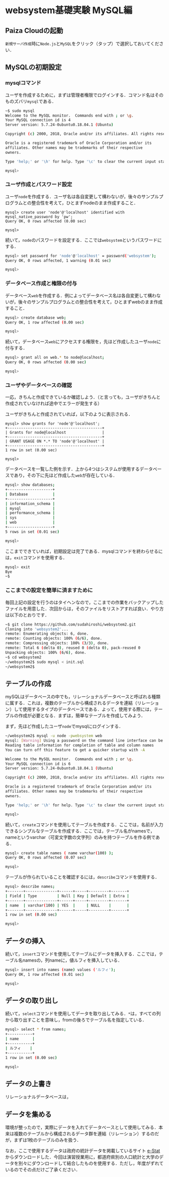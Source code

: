 # websystem基礎実験 MySQL編

## Paiza Cloudの起動

```新規サーバ作成```時に```Node.js```と```MySQL```をクリック（タップ）で選択しておいてください．

## MySQLの初期設定

### mysqlコマンド

ユーザを作成するために，まずは管理者権限でログインする．コマンド名はそのものズバリ```mysql```である．

```bash
~$ sudo mysql
Welcome to the MySQL monitor.  Commands end with ; or \g.
Your MySQL connection id is 4
Server version: 5.7.24-0ubuntu0.18.04.1 (Ubuntu)

Copyright (c) 2000, 2018, Oracle and/or its affiliates. All rights reserved.

Oracle is a registered trademark of Oracle Corporation and/or its
affiliates. Other names may be trademarks of their respective
owners.

Type 'help;' or '\h' for help. Type '\c' to clear the current input statement.

mysql>
```

### ユーザ作成とパスワード設定

ユーザ```node```を作成する．ユーザ名は各自変更して構わないが，後々のサンプルプログラムとの整合性を考えて，ひとまずnodeのまま作成すること．

```
mysql> create user 'node'@'localhost' identified with mysql_native_password by 'pw';
Query OK, 0 rows affected (0.00 sec)

mysql>
```

続いて，```node```のパスワードを設定する．ここでは```websystem```というパスワードにする．

```bash
mysql> set password for 'node'@'localhost' = password('websystem');
Query OK, 0 rows affected, 1 warning (0.01 sec)

mysql>
```

### データベース作成と権限の付与

データベース```web```を作成する．例によってデータベース名は各自変更して構わないが，後々のサンプルプログラムとの整合性を考えて，ひとまずwebのまま作成すること．

```bash
mysql> create database web;
Query OK, 1 row affected (0.00 sec)

mysql>
```

続いて，データベース```web```にアクセスする権限を，先ほど作成したユーザ```node```に付与する．

```bash
mysql> grant all on web.* to node@localhost;
Query OK, 0 rows affected (0.00 sec)

mysql>
```

### ユーザやデータベースの確認

一応，きちんと作成できているか確認しよう．（と言っても，ユーザがきちんと作成されていなければ途中でエラーが発生する）

ユーザがきちんと作成されていれば，以下のように表示される．
```
mysql> show grants for 'node'@'localhost';
+------------------------------------------+
| Grants for node@localhost                |
+------------------------------------------+
| GRANT USAGE ON *.* TO 'node'@'localhost' |
+------------------------------------------+
1 row in set (0.00 sec)

mysql>
```

データベースを一覧した例を示す．上から4つはシステムが使用するデータベースであり，その下に先ほど作成した```web```が存在している．

```bash
mysql> show databases;
+--------------------+
| Database           |
+--------------------+
| information_schema |
| mysql              |
| performance_schema |
| sys                |
| web                |
+--------------------+
5 rows in set (0.01 sec)

mysql>
```

ここまでできていれば，初期設定は完了である．mysqlコマンドを終わらせるには，```exit```コマンドを使用する．

```bash
mysql> exit
Bye
~$
```

### ここまでの設定を簡単に済ますために

毎回上記の設定を行うのはタイヘンなので，ここまでの作業をバックアップしたファイルを用意した．次回からは，そのファイルをリストアすれば良い．やり方は以下のとおりです．

```bash
~$ git clone https://github.com/sudahiroshi/websystem2.git
Cloning into 'websystem2'...
remote: Enumerating objects: 6, done.
remote: Counting objects: 100% (6/6), done.
remote: Compressing objects: 100% (3/3), done.
remote: Total 6 (delta 0), reused 0 (delta 0), pack-reused 0
Unpacking objects: 100% (6/6), done.
~$ cd websystem2
~/websystem2$ sudo mysql < init.sql
~/websystem2$
```



## テーブルの作成

mySQLはデータベースの中でも，リレーショナルデータベースと呼ばれる種類に属する．これは，複数のテーブルから構成されるデータを連結（リレーション）して使用するタイプのデータベースである．よって，使用する際には，テーブルの作成が必要となる．まずは，簡単なテーブルを作成してみよう．

まず，先ほど作成したユーザ```node```でmysqlにログインする．

```bash
~/websystem2$ mysql -u node -pwebsystem web
mysql: [Warning] Using a password on the command line interface can be insecure.
Reading table information for completion of table and column names
You can turn off this feature to get a quicker startup with -A

Welcome to the MySQL monitor.  Commands end with ; or \g.
Your MySQL connection id is 6
Server version: 5.7.24-0ubuntu0.18.04.1 (Ubuntu)

Copyright (c) 2000, 2018, Oracle and/or its affiliates. All rights reserved.

Oracle is a registered trademark of Oracle Corporation and/or its
affiliates. Other names may be trademarks of their respective
owners.

Type 'help;' or '\h' for help. Type '\c' to clear the current input statement.

mysql>
```

続いて，```create```コマンドを使用してテーブルを作成する．ここでは，名前が入力できるシンプルなテーブルを作成する．ここでは，テーブル名がnamesで，nameというvarchar（可変文字数の文字列）のみを持つテーブルを作る例である．

```bash
mysql> create table names ( name varchar(100) );
Query OK, 0 rows affected (0.07 sec)

mysql>
```

テーブルが作られていることを確認するには，```describe```コマンドを使用する．

```bash
mysql> describe names;
+-------+--------------+------+-----+---------+-------+
| Field | Type         | Null | Key | Default | Extra |
+-------+--------------+------+-----+---------+-------+
| name  | varchar(100) | YES  |     | NULL    |       |
+-------+--------------+------+-----+---------+-------+
1 row in set (0.00 sec)

mysql>
```

## データの挿入

続いて，```insert```コマンドを使用してテーブルにデータを挿入する．ここでは，テーブル名namesの，列nameに，値ルフィを挿入している．

```bash
mysql> insert into names (name) values ('ルフィ');
Query OK, 1 row affected (0.01 sec)

mysql>
```

## データの取り出し

続いて，```select```コマンドを使用してデータを取り出してみる．```*```は，すべての列から取り出すことを意味し，fromの後ろでテーブル名を指定している．

```bash
mysql> select * from names;
+-----------+
| name      |
+-----------+
| ルフィ    |
+-----------+
1 row in set (0.00 sec)

mysql>
```

## データの上書き

リレーショナルデータベースは，




## データを集める

環境が整ったので，実際にデータを入れてデータベースとして使用してみる．本来は複数のテーブルから構成されるデータ群を連結（リレーション）するのだが，まずは1枚のテーブルのみを扱う．

なお，ここで使用するデータは政府の統計データを掲載しているサイト [e-Stat](https://www.e-stat.go.jp/) からダウンロードした．今回は演習授業用に，都道府県別の人口統計と大学のデータを別々にダウンロードして結合したものを使用する．ただし，年度がずれているのでその点だけご了承ください．






